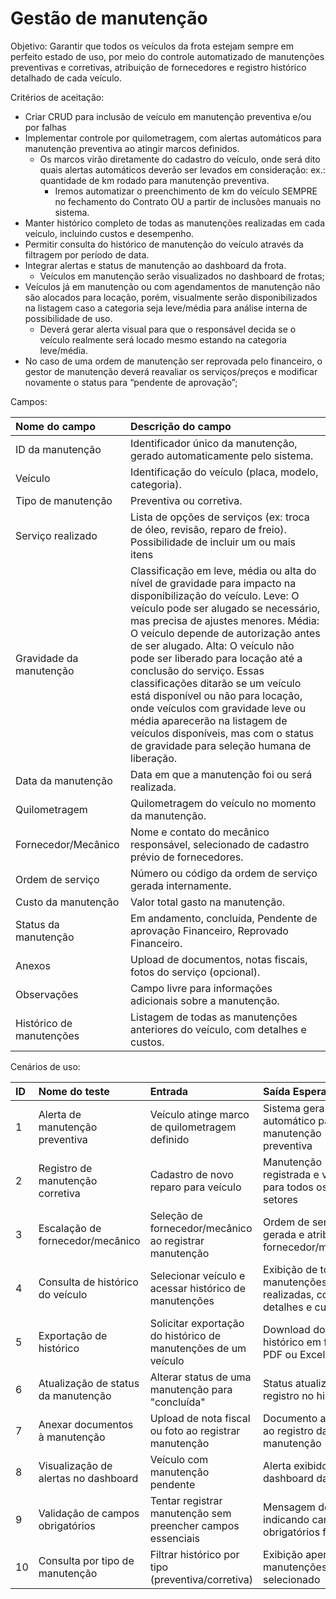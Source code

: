 # **Gestão de manutenção**

Objetivo: Garantir que todos os veículos da frota estejam sempre em perfeito estado de uso, por meio do controle automatizado de manutenções preventivas e corretivas, atribuição de fornecedores e registro histórico detalhado de cada veículo.

Critérios de aceitação:

* Criar CRUD para inclusão de veículo em manutenção preventiva e/ou por falhas  
* Implementar controle por quilometragem, com alertas automáticos para manutenção preventiva ao atingir marcos definidos.  
  * Os marcos virão diretamente do cadastro do veículo, onde será dito quais alertas automáticos deverão ser levados em consideração: ex.: quantidade de km rodado para manutenção preventiva.  
    * Iremos automatizar o preenchimento de km do veículo SEMPRE no fechamento do Contrato OU a partir de inclusões manuais no sistema.  
* Manter histórico completo de todas as manutenções realizadas em cada veículo, incluindo custos e desempenho.  
* Permitir consulta do histórico de manutenção do veículo através da filtragem por período de data.  
* Integrar alertas e status de manutenção ao dashboard da frota.  
  * Veículos em manutenção serão visualizados no dashboard de frotas;  
* Veículos já em manutenção ou com agendamentos de manutenção não são alocados para locação, porém, visualmente serão disponibilizados na listagem caso a categoria seja leve/média para análise interna de possibilidade de uso.  
  * Deverá gerar alerta visual para que o responsável decida se o veículo realmente será locado mesmo estando na categoria leve/média.  
* No caso de uma ordem de manutenção ser reprovada pelo financeiro, o gestor de manutenção deverá reavaliar os serviços/preços e modificar novamente o status para “pendente de aprovação”;

Campos: 

| Nome do campo | Descrição do campo |
| :---- | :---- |
| ID da manutenção | Identificador único da manutenção, gerado automaticamente pelo sistema. |
| Veículo | Identificação do veículo (placa, modelo, categoria). |
| Tipo de manutenção | Preventiva ou corretiva. |
| Serviço realizado | Lista de opções de serviços (ex: troca de óleo, revisão, reparo de freio). Possibilidade de incluir um ou mais itens |
| Gravidade da manutenção | Classificação em leve, média ou alta do nível de gravidade para impacto na disponibilização do veículo. Leve: O veículo pode ser alugado se necessário, mas precisa de ajustes menores. Média: O veículo depende de autorização antes de ser alugado. Alta: O veículo não pode ser liberado para locação até a conclusão do serviço. Essas classificações ditarão se um veículo está disponível ou não para locação, onde veículos com gravidade leve ou média aparecerão na listagem de veículos disponíveis, mas com o status de gravidade para seleção humana de liberação.  |
| Data da manutenção | Data em que a manutenção foi ou será realizada. |
| Quilometragem | Quilometragem do veículo no momento da manutenção. |
| Fornecedor/Mecânico | Nome e contato do mecânico responsável, selecionado de cadastro prévio de fornecedores. |
| Ordem de serviço | Número ou código da ordem de serviço gerada internamente. |
| Custo da manutenção | Valor total gasto na manutenção. |
| Status da manutenção | Em andamento, concluída, Pendente de aprovação Financeiro, Reprovado Financeiro. |
| Anexos | Upload de documentos, notas fiscais, fotos do serviço (opcional). |
| Observações | Campo livre para informações adicionais sobre a manutenção. |
| Histórico de manutenções | Listagem de todas as manutenções anteriores do veículo, com detalhes e custos. |

Cenários de uso:

| ID | Nome do teste | Entrada | Saída Esperada |
| :---- | :---- | :---- | :---- |
| 1 | Alerta de manutenção preventiva | Veículo atinge marco de quilometragem definido | Sistema gera alerta automático para manutenção preventiva |
| 2 | Registro de manutenção corretiva | Cadastro de novo reparo para veículo | Manutenção registrada e visível para todos os setores |
| 3 | Escalação de fornecedor/mecânico | Seleção de fornecedor/mecânico ao registrar manutenção | Ordem de serviço gerada e atribuída ao fornecedor/mecânico |
| 4 | Consulta de histórico do veículo | Selecionar veículo e acessar histórico de manutenções | Exibição de todas as manutenções realizadas, com detalhes e custos |
| 5 | Exportação de histórico | Solicitar exportação do histórico de manutenções de um veículo | Download do histórico em formato PDF ou Excel |
| 6 | Atualização de status da manutenção | Alterar status de uma manutenção para "concluída" | Status atualizado e registro no histórico |
| 7 | Anexar documentos à manutenção | Upload de nota fiscal ou foto ao registrar manutenção | Documento anexado ao registro da manutenção |
| 8 | Visualização de alertas no dashboard | Veículo com manutenção pendente | Alerta exibido no dashboard da frota |
| 9 | Validação de campos obrigatórios | Tentar registrar manutenção sem preencher campos essenciais | Mensagem de erro indicando campos obrigatórios faltantes |
| 10 | Consulta por tipo de manutenção | Filtrar histórico por tipo (preventiva/corretiva) | Exibição apenas das manutenções do tipo selecionado |

